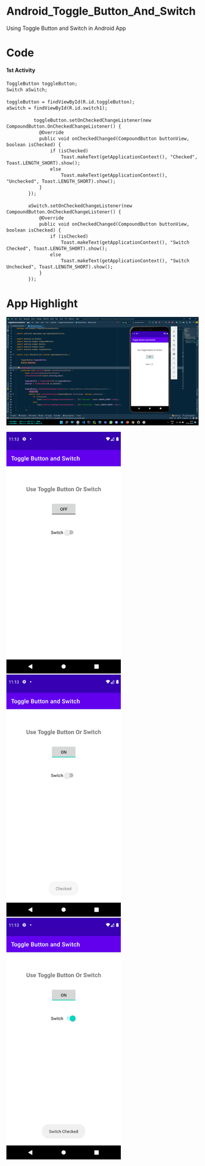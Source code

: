 # Android_Toggle_Button_And_Switch
Using Toggle Button and Switch in Android App


# Code

#### 1st Activity 
```
ToggleButton toggleButton;
Switch aSwitch;

toggleButton = findViewById(R.id.toggleButton);
aSwitch = findViewById(R.id.switch1);

          toggleButton.setOnCheckedChangeListener(new CompoundButton.OnCheckedChangeListener() {
            @Override
            public void onCheckedChanged(CompoundButton buttonView, boolean isChecked) {
                if (isChecked)
                    Toast.makeText(getApplicationContext(), "Checked", Toast.LENGTH_SHORT).show();
                else
                    Toast.makeText(getApplicationContext(), "Unchecked", Toast.LENGTH_SHORT).show();
            }
        });

        aSwitch.setOnCheckedChangeListener(new CompoundButton.OnCheckedChangeListener() {
            @Override
            public void onCheckedChanged(CompoundButton buttonView, boolean isChecked) {
                if (isChecked)
                    Toast.makeText(getApplicationContext(), "Switch Checked", Toast.LENGTH_SHORT).show();
                else
                    Toast.makeText(getApplicationContext(), "Switch Unchecked", Toast.LENGTH_SHORT).show();
            }
        });
```

# App Highlight

<img src="app_images/Toggle Switch Code.png" width="1000" /><br>

<img src="app_images/Toggle Switch App1.png" width="300" /> <img src="app_images/Toggle Switch App2.png" width="300" /> <img src="app_images/Toggle Switch App3.png" width="300" /><br>
